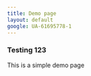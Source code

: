 ```yaml
---
title: Demo page
layout: default
google: UA-61695778-1
---
```


### Testing 123

This is a simple demo page